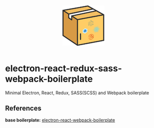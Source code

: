 <p align="center">
  <img src="./docs/images/electron-react-webpack-boilerplate.png" width="135" align="center"><br><br>
</p>

# electron-react-redux-sass-webpack-boilerplate
Minimal Electron, React, Redux, SASS(SCSS) and Webpack boilerplate

## References
**base boilerplate:** [electron-react-webpack-boilerplate](https://www.npmjs.com/package/electron-react-webpack-boilerplate)  

